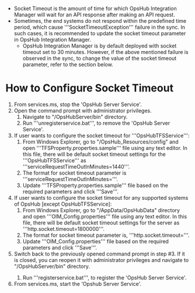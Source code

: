 - Socket Timeout is the amount of time for which OpsHub Integration Manager will wait for an API response after making an API request.
- Sometimes, the end systems do not respond within the predefined time period, which cause '''SocketTimeoutException''' failure in the sync. In such cases, it is recommended to update the socket timeout parameter in OpsHub Integration Manager.
  - OpsHub Integration Manager is by default deployed with socket timeout set to 30 minutes. However, if the above mentioned failure is observed in the sync, to change the value of the socket timeout parameter, refer to the section below.

# How to Configure Socket Timeout

1. From services.ms, stop the 'OpsHub Server Service'.
2. Open the command prompt with administrator privileges.
   1. Navigate to "<OpsHub Integration Manager Installation Path>/OpsHubServer/bin" directory.
   2. Run '''unregisterservice.bat''', to remove the 'OpsHub Server Service'.
3. If user wants to configure the socket timeout for '''OpsHubTFSService''':  
   1. From Windows Explorer, go to "<OpsHub Integration Manager Installation Path>/OpsHub_Resources/config" and open '''TFSProperty.properties.sample''' file using any text editor. In this file, there will be default socket timeout settings for the '''OpsHubTFSService''' as '''serviceRequestTimeOutInMinutes=1440'''.
   2. The format for socket timeout parameter is '''serviceRequestTimeOutInMinutes='''<Timeout in minutes>.
   3. Update '''TFSProperty.properties.sample''' file based on the required parameters and click '''Save'''.
4. If user wants to configure the socket timeout for any supported systems of OpsHub [except OpsHubTFSService]:
   1. From Windows Explorer, go to "<OpsHub Integration Manager Installation Path>/AppData/OpsHubData" directory and open '''OIM_Config.properties''' file using any text editor. In this file, there will be default socket timeout settings for the server as '''http.socket.timeout=1800000'''.
   2. The format for socket timeout parameter is, '''http.socket.timeout='''<Timeout in milliseconds>.
   3. Update '''OIM_Config.properties''' file based on the required parameters and click '''Save'''.
5. Switch back to the previously opened command prompt in step #3. If it is closed, you can reopen it with administrator privileges and navigate to "<OpsHub Integration Manager Installation Path>/OpsHubServer/bin" directory.
   1. Run '''registerservice.bat''', to  register the 'OpsHub Server Service'.
6. From services.ms, start the 'Opshub Server Service'.
